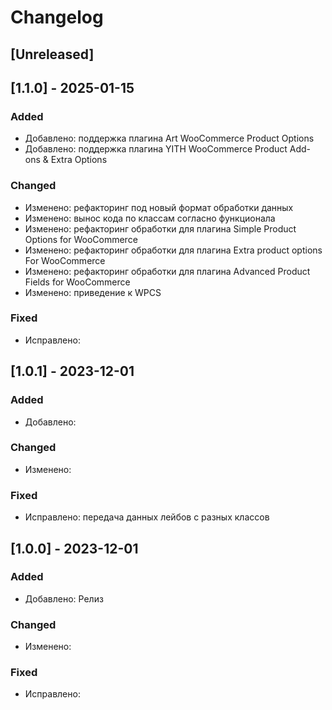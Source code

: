 # Changelog

## [Unreleased]

## [1.1.0] - 2025-01-15

### Added

- Добавлено: поддержка плагина Art WooCommerce Product Options
- Добавлено: поддержка плагина YITH WooCommerce Product Add-ons & Extra Options

### Changed

- Изменено: рефакторинг под новый формат обработки данных
- Изменено: вынос кода по классам согласно функционала
- Изменено: рефакторинг обработки для плагина Simple Product Options for WooCommerce
- Изменено: рефакторинг обработки для плагина Extra product options For WooCommerce
- Изменено: рефакторинг обработки для плагина Advanced Product Fields for WooCommerce
- Изменено: приведение к WPCS

### Fixed

- Исправлено:

## [1.0.1] - 2023-12-01

### Added

- Добавлено:

### Changed

- Изменено:

### Fixed

- Исправлено: передача данных лейбов с разных классов

## [1.0.0] - 2023-12-01

### Added

- Добавлено: Релиз

### Changed

- Изменено:

### Fixed

- Исправлено:




